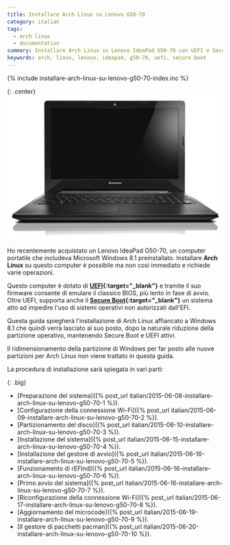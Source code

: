 ```yaml
---
title: Installare Arch Linux su Lenovo G50-70
category: italian
tags:
  - arch linux
  - documentation
summary: Installare Arch Linux su Lenovo IdeaPad G50-70 con UEFI e Secure Boot
keywords: arch, linux, lenovo, ideapad, g50-70, uefi, secure boot
---
```


{% include installare-arch-linux-su-lenovo-g50-70-index.inc %}

{: .center}
[![Lenovo IdeaPad G50-70][lenovo-ideapad-g50-70-thumb.png]][lenovo-ideapad-g50-70.jpg]

Ho recentemente acquistato un Lenovo IdeaPad G50-70, un computer portatile che
includeva Microsoft Windows 8.1 preinstallato. Installare **Arch Linux** su
questo computer è possibile ma non così immediato e richiede varie operazioni.

Questo computer è dotato di **[UEFI]{:target="_blank"}** e tramite il suo firmware
consente di emulare il classico BIOS, più lento in fase di avvio. Oltre UEFI,
supporta anche il **[Secure Boot]{:target="_blank"}** un sistema atto ad impedire
l'uso di sistemi operativi non autorizzati dall'EFI.

Questa guida spiegherà l'installazione di Arch Linux affiancato a Windows 8.1
che quindi verrà lasciato al suo posto, dopo la naturale riduzione della partizione
operativo, mantenendo Secure Boot e UEFI attivi.

Il ridimensionamento della partizione di Windows per far posto alle nuove
partizioni per Arch Linux non viene trattato in questa guida.

La procedura di installazione sarà spiegata in vari parti:

{: .big}
>
* [Preparazione del sistema]({% post_url italian/2015-06-08-installare-arch-linux-su-lenovo-g50-70-1 %}).
* [Configurazione della connessione Wi-Fi]({% post_url italian/2015-06-09-installare-arch-linux-su-lenovo-g50-70-2 %}).
* [Partizionamento del disco]({% post_url italian/2015-06-10-installare-arch-linux-su-lenovo-g50-70-3 %}).
* [Installazione del sistema]({% post_url italian/2015-06-15-installare-arch-linux-su-lenovo-g50-70-4 %}).
* [Installazione del gestore di avvio]({% post_url italian/2015-06-16-installare-arch-linux-su-lenovo-g50-70-5 %}).
* [Funzionamento di rEFInd]({% post_url italian/2015-06-16-installare-arch-linux-su-lenovo-g50-70-6 %}).
* [Primo avvio del sistema]({% post_url italian/2015-06-16-installare-arch-linux-su-lenovo-g50-70-7 %}).
* [Riconfigurazione della connessione Wi-Fi]({% post_url italian/2015-06-17-installare-arch-linux-su-lenovo-g50-70-8 %}).
* [Aggiornamento del microcode]({% post_url italian/2015-06-19-installare-arch-linux-su-lenovo-g50-70-9 %}).
* [Il gestore di pacchetti pacman]({% post_url italian/2015-06-20-installare-arch-linux-su-lenovo-g50-70-10 %}).


[lenovo-ideapad-g50-70.jpg]: /resources/articles/2015-06/lenovo-ideapad-g50-70.jpg
[lenovo-ideapad-g50-70-thumb.png]: /resources/articles/2015-06/lenovo-ideapad-g50-70-thumb.png

[UEFI]: https://en.wikipedia.org/wiki/Unified_Extensible_Firmware_Interface
[Secure Boot]: https://msdn.microsoft.com/it-it/library/hh824987.aspx
